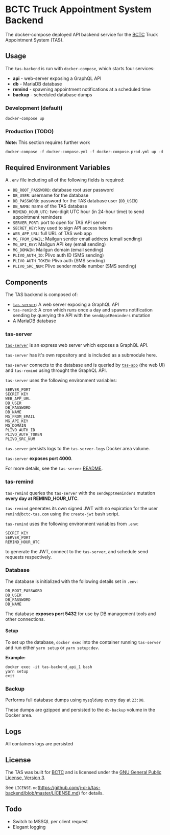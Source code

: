 # BCTC Truck Appointment System Backend
The docker-compose deployed API backend service for the [BCTC](http://www.bctc-lb.com/) Truck Appointment System (TAS).

## Usage
The `tas-backend` is run with `docker-compose`, which starts four services:
* **api** - web-server exposing a GraphQL API
* **db** - MariaDB database
* **remind** - spawning appointment notifications at a scheduled time
* **backup** - scheduled database dumps

### Development (default)
```
docker-compose up
```

### Production (TODO)
**Note:** This section requires further work
```
docker-compose -f docker-compose.yml -f docker-compose.prod.yml up -d
```

## Required Environment Variables
A `.env` file including all of the following fields is required:
* `DB_ROOT_PASSWORD`: database root user password
* `DB_USER`: username for the database
* `DB_PASSWORD`: password for the TAS database user (`DB_USER`)
* `DB_NAME`: name of the TAS database
* `REMIND_HOUR_UTC`: two-digit UTC hour (in 24-hour time) to send appointment reminders
* `SERVER_PORT`: port to open for TAS API server
* `SECRET_KEY`: key used to sign API access tokens
* `WEB_APP_URL`: full URL of TAS web app
* `MG_FROM_EMAIL`: Mailgun sender email address (email sending)
* `MG_API_KEY`: Mailgun API key (email sending)
* `MG_DOMAIN`: Mailgun domain (email sending)
* `PLIVO_AUTH_ID`: Plivo auth ID (SMS sending)
* `PLIVO_AUTH_TOKEN`: Plivo auth (SMS sending)
* `PLIVO_SRC_NUM`: Plivo sender mobile number (SMS sending)

## Components
The TAS backend is composed of:
* [`tas-server`](https://github.com/j-d-b/tas-server/): A web server exposing a GraphQL API
* `tas-remind`: A cron which runs once a day and spawns notification sending by querying the API with the `sendApptReminders` mutation
* A MariaDB database

### tas-server
[`tas-server`](https://github.com/j-d-b/tas-server/) is an express web server which exposes a GraphQL API.

`tas-server` has it's own repository and is included as a submodule here.

`tas-server` connects to the database and is queried by [`tas-app`](https://github.com/j-d-b/tas-app/) (the web UI) and `tas-remind` using throught the GraphQL API.

`tas-server` uses the following environment variables:
```
SERVER_PORT
SECRET_KEY
WEB_APP_URL
DB_USER
DB_PASSWORD
DB_NAME
MG_FROM_EMAIL
MG_API_KEY
MG_DOMAIN
PLIVO_AUTH_ID
PLIVO_AUTH_TOKEN
PLIVO_SRC_NUM
```

`tas-server` persists logs to the `tas-server-logs` Docker area volume.

`tas-server` **exposes port 4000**.

For more details, see the `tas-server` [README](https://github.com/j-d-b/tas-server/blob/master/README.md).

### tas-remind
`tas-remind` queries the `tas-server` with the `sendApptReminders` mutation **every day at REMIND_HOUR_UTC**.

`tas-remind` generates its own signed JWT with no expiration for the user `remind@bctc-tas.com` using the `create-jwt` bash script.

`tas-remind` uses the following environment variables from `.env`:
```
SECRET_KEY
SERVER_PORT
REMIND_HOUR_UTC
```
to generate the JWT, connect to the `tas-server`, and schedule send requests respectively.

### Database
The database is initialized with the following details set in `.env`:
```
DB_ROOT_PASSWORD
DB_USER
DB_PASSWORD
DB_NAME
```

The database **exposes port 5432** for use by DB management tools and other connections.

#### Setup
To set up the database, `docker exec` into the container running `tas-server` and run either `yarn setup` or `yarn setup:dev`.

**Example:**
```
docker exec -it tas-backend_api_1 bash
yarn setup
exit
```

### Backup
Performs full database dumps using `mysqldump` every day at `23:00`.

These dumps are gzipped and persisted to the `db-backup` volume in the Docker area.

## Logs
All containers logs are persisted

## License
The TAS was built for [BCTC](http://www.bctc-lb.com/) and is licensed under the [GNU General Public License, Version 3](https://www.gnu.org/licenses/gpl-3.0.en.html).

See `LICENSE.md`(https://github.com/j-d-b/tas-backend/blob/master/LICENSE.md) for details.

## Todo
* Switch to MSSQL per client request
* Elegant logging
